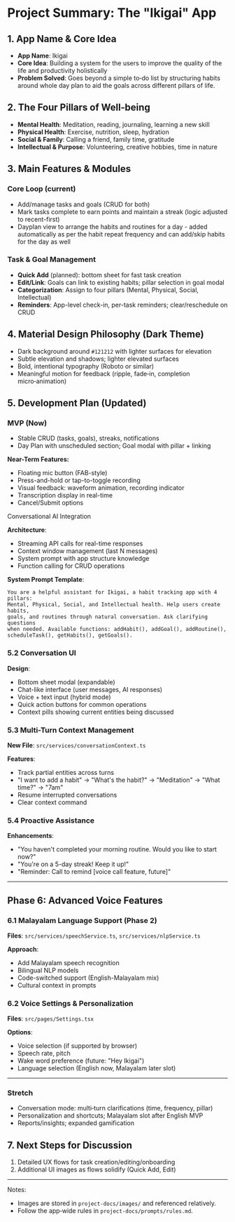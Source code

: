 # Project Summary: The "Ikigai" App

## 1. App Name & Core Idea
- **App Name**: Ikigai
- **Core Idea**: Building a system for the users to improve the quality of the life and productivity holistically
- **Problem Solved**: Goes beyond a simple to‑do list by structuring habits around whole day plan to aid the goals across different pillars of life.

## 2. The Four Pillars of Well‑being
- **Mental Health**: Meditation, reading, journaling, learning a new skill
- **Physical Health**: Exercise, nutrition, sleep, hydration
- **Social & Family**: Calling a friend, family time, gratitude
- **Intellectual & Purpose**: Volunteering, creative hobbies, time in nature

## 3. Main Features & Modules
### Core Loop (current)
- Add/manage tasks and goals (CRUD for both)
- Mark tasks complete to earn points and maintain a streak (logic adjusted to recent-first)
- Dayplan view to arrange the habits and routines for a day - added automatically as per the habit repeat frequency and can add/skip habits for the day as well

### Task & Goal Management
- **Quick Add** (planned): bottom sheet for fast task creation
- **Edit/Link**: Goals can link to existing habits; pillar selection in goal modal
- **Categorization**: Assign to four pillars (Mental, Physical, Social, Intellectual)
- **Reminders**: App-level check-in, per-task reminders; clear/reschedule on CRUD


## 4. Material Design Philosophy (Dark Theme)
- Dark background around `#121212` with lighter surfaces for elevation
- Subtle elevation and shadows; lighter elevated surfaces
- Bold, intentional typography (Roboto or similar)
- Meaningful motion for feedback (ripple, fade‑in, completion micro‑animation)


## 5. Development Plan (Updated)
### MVP (Now)
- Stable CRUD (tasks, goals), streaks, notifications
- Day Plan with unscheduled section; Goal modal with pillar + linking


**Near-Term Features:**

- Floating mic button (FAB-style)
- Press-and-hold or tap-to-toggle recording
- Visual feedback: waveform animation, recording indicator
- Transcription display in real-time
- Cancel/Submit options

Conversational AI Integration

**Architecture**:

- Streaming API calls for real-time responses
- Context window management (last N messages)
- System prompt with app structure knowledge
- Function calling for CRUD operations

**System Prompt Template**:

```
You are a helpful assistant for Ikigai, a habit tracking app with 4 pillars:
Mental, Physical, Social, and Intellectual health. Help users create habits,
goals, and routines through natural conversation. Ask clarifying questions
when needed. Available functions: addHabit(), addGoal(), addRoutine(),
scheduleTask(), getHabits(), getGoals().
```

### 5.2 Conversation UI

**Design**:

- Bottom sheet modal (expandable)
- Chat-like interface (user messages, AI responses)
- Voice + text input (hybrid mode)
- Quick action buttons for common operations
- Context pills showing current entities being discussed

### 5.3 Multi-Turn Context Management

**New File**: `src/services/conversationContext.ts`

**Features**:

- Track partial entities across turns
- "I want to add a habit" → "What's the habit?" → "Meditation" → "What time?" → "7am"
- Resume interrupted conversations
- Clear context command

### 5.4 Proactive Assistance

**Enhancements**:

- "You haven't completed your morning routine. Would you like to start now?"
- "You're on a 5-day streak! Keep it up!"
- "Reminder: Call to remind [voice call feature, future]"

---

## Phase 6: Advanced Voice Features

### 6.1 Malayalam Language Support (Phase 2)

**Files**: `src/services/speechService.ts`, `src/services/nlpService.ts`

**Approach**:

- Add Malayalam speech recognition
- Bilingual NLP models
- Code-switched support (English-Malayalam mix)
- Cultural context in prompts


### 6.2 Voice Settings & Personalization

**Files**: `src/pages/Settings.tsx`

**Options**:

- Voice selection (if supported by browser)
- Speech rate, pitch
- Wake word preference (future: "Hey Ikigai")
- Language selection (English now, Malayalam later slot)

---

### Stretch
- Conversation mode: multi‑turn clarifications (time, frequency, pillar)
- Personalization and shortcuts; Malayalam slot after English MVP
- Reports/insights; expanded gamification

## 7. Next Steps for Discussion
1. Detailed UX flows for task creation/editing/onboarding
2. Additional UI images as flows solidify (Quick Add, Edit)

---
Notes:
- Images are stored in `project-docs/images/` and referenced relatively.
- Follow the app‑wide rules in `project-docs/prompts/rules.md`.
